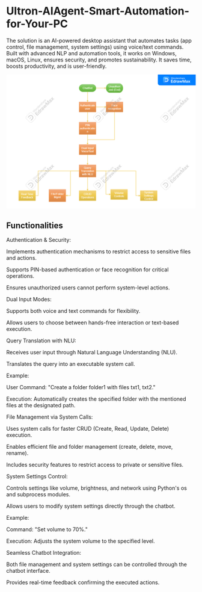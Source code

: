 # Ultron-AIAgent-Smart-Automation-for-Your-PC
The solution is an AI-powered desktop assistant that automates tasks (app control, file management, system settings) using voice/text commands. Built with advanced NLP and automation tools, it works on Windows, macOS, Linux, ensures security, and promotes sustainability. It saves time, boosts productivity, and is user-friendly.
  

  <img src="Worflow.jpg" alt="Workflow Image">

<h2>Functionalities</h2>

Authentication & Security:

Implements authentication mechanisms to restrict access to sensitive files and actions.

Supports PIN-based authentication or face recognition for critical operations.

Ensures unauthorized users cannot perform system-level actions.

Dual Input Modes:

Supports both voice and text commands for flexibility.

Allows users to choose between hands-free interaction or text-based execution.

Query Translation with NLU:

Receives user input through Natural Language Understanding (NLU).

Translates the query into an executable system call.

Example:

User Command: "Create a folder folder1 with files txt1, txt2."

Execution: Automatically creates the specified folder with the mentioned files at the designated path.

File Management via System Calls:

Uses system calls for faster CRUD (Create, Read, Update, Delete) execution.

Enables efficient file and folder management (create, delete, move, rename).

Includes security features to restrict access to private or sensitive files.

System Settings Control:

Controls settings like volume, brightness, and network using Python's os and subprocess modules.

Allows users to modify system settings directly through the chatbot.

Example:

Command: "Set volume to 70%."

Execution: Adjusts the system volume to the specified level.

Seamless Chatbot Integration:

Both file management and system settings can be controlled through the chatbot interface.

Provides real-time feedback confirming the executed actions.